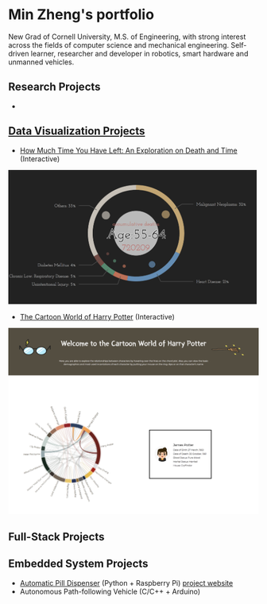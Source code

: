 # Min Zheng's portfolio
New Grad of Cornell University, M.S. of Engineering, with strong interest across the fields of computer science and mechanical engineering. 
Self-driven learner, researcher and developer in robotics, smart hardware and unmanned vehicles.

## Research Projects
* 
## [Data Visualization Projects](/Data_Visualization)

* [How Much Time You Have Left: An Exploration on Death and Time](/Data_Visualization/Exploration_on_Death_and_Time) (Interactive)
<img src="/Data_Visualization/Exploration_on_Death_and_Time/img/layout1.png" alt="Exploration_on_Death_and_Time_1" width="500">


* [The Cartoon World of Harry Potter](/Data_Visualization/Harry_Potter) (Interactive)
<img src="/Data_Visualization/Harry_Potter/img/layout1.png" alt="Harry_Potter_1" width="600">


## Full-Stack Projects

## Embedded System Projects

* [Automatic Pill Dispenser](/Embedded_System_Auto_Pill_Dispenser) (Python + Raspberry Pi) [project website](http://bit.ly/2kgnpyR)
* Autonomous Path-following Vehicle (C/C++ + Arduino)
